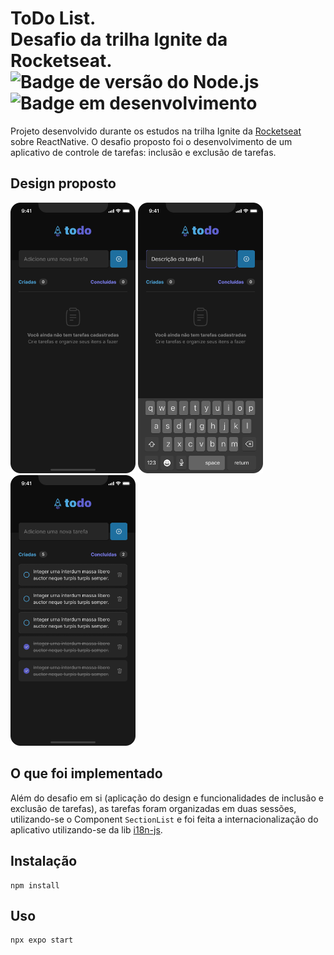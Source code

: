 # ToDo List.<br>Desafio da trilha Ignite da Rocketseat.<br>![Badge de versão do Node.js](https://img.shields.io/badge/node.js-v18.14.2-orange) ![Badge em desenvolvimento](https://img.shields.io/badge/status-em%20desenvolvimento-green)
Projeto desenvolvido durante os estudos na trilha Ignite da [Rocketseat](http://rocketseat.com.br) sobre ReactNative. O desafio proposto foi o desenvolvimento de um aplicativo de controle de tarefas: inclusão e exclusão de tarefas.
## Design proposto
<img src="https://github.com/lalsilva/desafio-rocketseat-todolist/blob/main/docs/design/empty.png" width="200"> <img src="https://github.com/lalsilva/desafio-rocketseat-todolist/blob/main/docs/design/description.png" width="200"> <img src="https://github.com/lalsilva/desafio-rocketseat-todolist/blob/main/docs/design/list.png" width="200">

## O que foi implementado
Além do desafio em si (aplicação do design e funcionalidades de inclusão e exclusão de tarefas), as tarefas foram organizadas em duas sessões, utilizando-se o Component `SectionList` e foi feita a internacionalização do aplicativo utilizando-se da lib [i18n-js](https://www.npmjs.com/package/i18n-js).

## Instalação
```
npm install
```

## Uso
```
npx expo start
```
